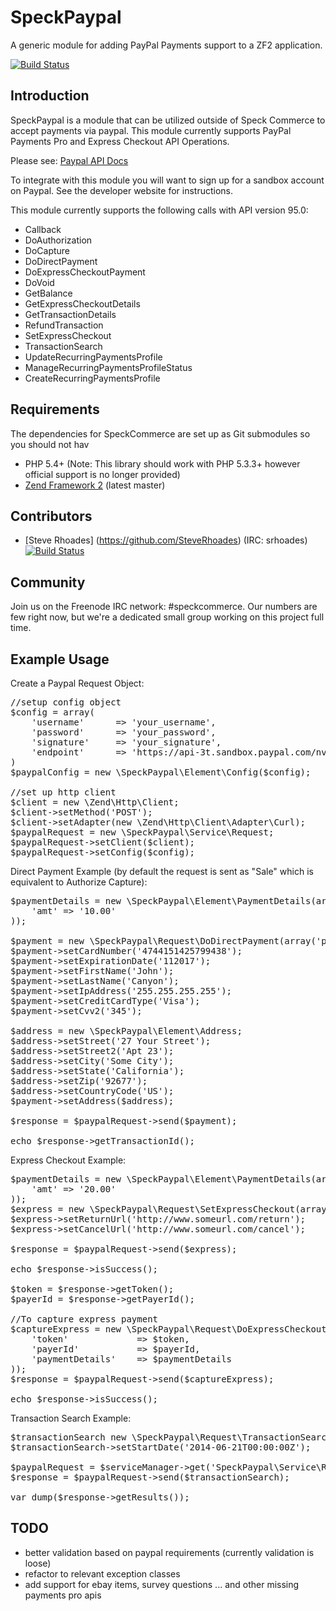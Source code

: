 SpeckPaypal
===========

A generic module for adding PayPal Payments support to a ZF2 application.

[![Build Status](https://secure.travis-ci.org/speckcommerce/SpeckPaypal.png)](http://travis-ci.org/speckcommerce/SpeckPaypal)

Introduction
------------

SpeckPaypal is a module that can be utilized outside of Speck Commerce to accept payments via paypal.
This module currently supports PayPal Payments Pro and Express Checkout API Operations.

Please see: [Paypal API Docs](https://cms.paypal.com/us/cgi-bin/?cmd=_render-content&content_ID=developer/howto_api_reference)

To integrate with this module you will want to sign up for a sandbox account on Paypal. See the developer website for instructions.

This module currently supports the following calls with API version 95.0:
* Callback
* DoAuthorization
* DoCapture
* DoDirectPayment
* DoExpressCheckoutPayment
* DoVoid
* GetBalance
* GetExpressCheckoutDetails
* GetTransactionDetails
* RefundTransaction
* SetExpressCheckout
* TransactionSearch
* UpdateRecurringPaymentsProfile
* ManageRecurringPaymentsProfileStatus
* CreateRecurringPaymentsProfile

Requirements
------------

The dependencies for SpeckCommerce are set up as Git submodules so you should not hav
* PHP 5.4+ (Note: This library should work with PHP 5.3.3+ however official support is no longer provided)
* [Zend Framework 2](https://github.com/zendframework/zf2) (latest master)


Contributors
------------

* [Steve Rhoades] (https://github.com/SteveRhoades) (IRC: srhoades) [![Build Status](https://secure.travis-ci.org/steverhoades/SpeckPaypal.png)](http://travis-ci.org/steverhoades/SpeckPaypal)


Community
---------

Join us on the Freenode IRC network: #speckcommerce. Our numbers are few right
now, but we're a dedicated small group working on this project full time.


Example Usage
-------------

Create a Paypal Request Object:
<pre>
//setup config object
$config = array(
    'username'      => 'your_username',
    'password'      => 'your_password',
    'signature'     => 'your_signature',
    'endpoint'      => 'https://api-3t.sandbox.paypal.com/nvp' //this is sandbox endpoint
)
$paypalConfig = new \SpeckPaypal\Element\Config($config);

//set up http client
$client = new \Zend\Http\Client;
$client->setMethod('POST');
$client->setAdapter(new \Zend\Http\Client\Adapter\Curl);
$paypalRequest = new \SpeckPaypal\Service\Request;
$paypalRequest->setClient($client);
$paypalRequest->setConfig($config);
</pre>

Direct Payment Example (by default the request is sent as "Sale" which is equivalent to Authorize Capture):
<pre>
$paymentDetails = new \SpeckPaypal\Element\PaymentDetails(array(
    'amt' => '10.00'
));

$payment = new \SpeckPaypal\Request\DoDirectPayment(array('paymentDetails' => $paymentDetails));
$payment->setCardNumber('4744151425799438');
$payment->setExpirationDate('112017');
$payment->setFirstName('John');
$payment->setLastName('Canyon');
$payment->setIpAddress('255.255.255.255');
$payment->setCreditCardType('Visa');
$payment->setCvv2('345');

$address = new \SpeckPaypal\Element\Address;
$address->setStreet('27 Your Street');
$address->setStreet2('Apt 23');
$address->setCity('Some City');
$address->setState('California');
$address->setZip('92677');
$address->setCountryCode('US');
$payment->setAddress($address);

$response = $paypalRequest->send($payment);

echo $response->getTransactionId();
</pre>

Express Checkout Example:
<pre>
$paymentDetails = new \SpeckPaypal\Element\PaymentDetails(array(
    'amt' => '20.00'
));
$express = new \SpeckPaypal\Request\SetExpressCheckout(array('paymentDetails' => $paymentDetails));
$express->setReturnUrl('http://www.someurl.com/return');
$express->setCancelUrl('http://www.someurl.com/cancel');

$response = $paypalRequest->send($express);

echo $response->isSuccess();

$token = $response->getToken();
$payerId = $response->getPayerId();

//To capture express payment
$captureExpress = new \SpeckPaypal\Request\DoExpressCheckoutPayment(array(
    'token'             => $token,
    'payerId'           => $payerId,
    'paymentDetails'    => $paymentDetails
));
$response = $paypalRequest->send($captureExpress);

echo $response->isSuccess();
</pre>

Transaction Search Example:
<pre>
$transactionSearch new \SpeckPaypal\Request\TransactionSearch();
$transactionSearch->setStartDate('2014-06-21T00:00:00Z');

$paypalRequest = $serviceManager->get('SpeckPaypal\Service\Request');
$response = $paypalRequest->send($transactionSearch);

var_dump($response->getResults());
</pre>

TODO
----
* better validation based on paypal requirements (currently validation is loose)
* refactor to relevant exception classes
* add support for ebay items, survey questions ... and other missing payments pro apis